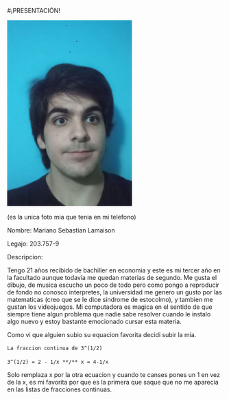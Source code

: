 #¡PRESENTACIÓN!


![Perfil](photo_2023-03-31_01-39-572.png)

(es la unica foto mia que tenia en mi telefono)

Nombre: Mariano Sebastian Lamaison

Legajo: 203.757-9

Descripcion:

 Tengo 21 años recibido de bachiller en economia y este es mi tercer año en la facultado aunque todavia me quedan materias de segundo.
 Me gusta el dibujo, de musica escucho un poco de todo pero como pongo a reproducir de fondo no conosco interpretes, la universidad me genero un gusto por las matematicas (creo que se le dice sindrome de estocolmo), y tambien me gustan los videojuegos. Mi computadora es magica en el sentido de que siempre tiene algun problema que nadie sabe resolver cuando le instalo algo nuevo y estoy bastante emocionado cursar esta materia. 

Como vi que alguien subio su equacion favorita decidi subir la mia.

~~~
La fraccion continua de 3^(1/2)

3^(1/2) = 2 - 1/x **/** x = 4-1/x 

~~~

Solo remplaza x por la otra ecuacion y cuando te canses pones un 1 en vez de la x, es mi favorita por que es la primera que saque que no me aparecia en las listas de fracciones continuas.


